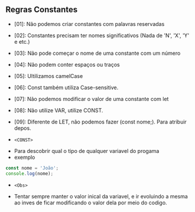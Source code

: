 ## Regras Constantes
- [01]: Não podemos criar constantes com palavras reservadas
- [02]: Constantes precisam ter nomes significativos (Nada de 'N', 'X', 'Y' e etc.)
- [03]: Não pode começar o nome de uma constante com um número
- [04]: Não podem conter espaços ou traços
- [05]: Ultilizamos camelCase
- [06]: Const também utiliza Case-sensitive.
- [07]: Não podemos modificar o valor de uma constante com let
- [08]: Não utilize VAR, utilize CONST.
- [09]: Diferente de LET, não podemos fazer (const nome;). Para atribuir depos.

- `<CONST>` 
* Para descobrir qual o tipo de qualquer variavel do progama
* exemplo
```javascript
const nome = 'João';
console.log(nome);
```
- `<Obs>`
* Tentar sempre manter o valor inical da variavel, e ir evoluindo a mesma ao inves de ficar modificando o valor dela por meio do codigo.

